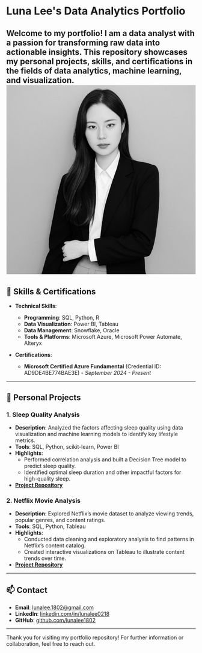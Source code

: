 # Luna Lee's Data Analytics Portfolio

Welcome to my portfolio! I am a data analyst with a passion for transforming raw data into actionable insights. This repository showcases my personal projects, skills, and certifications in the fields of data analytics, machine learning, and visualization.
![Luna Lee](https://github.com/lunalee1802/portfolio/blob/main/Luna%20Lee.jfif)
---

## 📜 Skills & Certifications

- **Technical Skills**:
  - **Programming**: SQL, Python, R
  - **Data Visualization**: Power BI, Tableau
  - **Data Management**: Snowflake, Oracle
  - **Tools & Platforms**: Microsoft Azure, Microsoft Power Automate, Alteryx
  
- **Certifications**:
  - **Microsoft Certified Azure Fundamental** (Credential ID: AD9DE4BE774BAE3E) - *September 2024 - Present*

---

## 📂 Personal Projects

### 1. **Sleep Quality Analysis**
   - **Description**: Analyzed the factors affecting sleep quality using data visualization and machine learning models to identify key lifestyle metrics.
   - **Tools**: SQL, Python, scikit-learn, Power BI
   - **Highlights**:
     - Performed correlation analysis and built a Decision Tree model to predict sleep quality.
     - Identified optimal sleep duration and other impactful factors for high-quality sleep.
   - [**Project Repository**](https://github.com/lunalee1802/sleep_quality)

### 2. **Netflix Movie Analysis**
   - **Description**: Explored Netflix’s movie dataset to analyze viewing trends, popular genres, and content ratings.
   - **Tools**: SQL, Python, Tableau
   - **Highlights**:
     - Conducted data cleaning and exploratory analysis to find patterns in Netflix’s content catalog.
     - Created interactive visualizations on Tableau to illustrate content trends over time.
   - [**Project Repository**](https://github.com/lunalee1802/Netflix_project-)


---

## 📫 Contact

- **Email**: lunalee.1802@gmail.com
- **LinkedIn**: [linkedin.com/in/lunalee0218](https://www.linkedin.com/in/lunalee0218)
- **GitHub**: [github.com/lunalee1802](https://github.com/lunalee1802)

---

Thank you for visiting my portfolio repository! For further information or collaboration, feel free to reach out.
